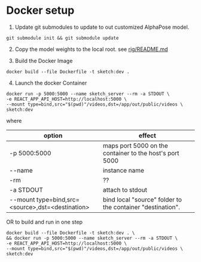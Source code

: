 # Docker setup

1. Update git submodules to update to out customized AlphaPose model.

`git submodule init && git submodule update`

2. Copy the model weights to the local root. see [rig/README.md](rig/README.md)

3. Build the Docker Image

`docker build --file Dockerfile -t sketch:dev .`

4. Launch the docker Container

```
docker run -p 5000:5000 --name sketch_server --rm -a STDOUT \
-e REACT_APP_API_HOST=http://localhost:5000 \
--mount type=bind,src="$(pwd)"/videos,dst=/app/out/public/videos \
sketch:dev
```

where

| option                                               | effect                                                     |
| ---------------------------------------------------- | ---------------------------------------------------------- |
| -p 5000:5000                                         | maps port 5000 on the container to the host's port 5000    |
| --name                                               | instance name                                              |
| -rm                                                  | ??                                                         |
| -a STDOUT                                            | attach to stdout                                           |
| --mount type=bind,src=\<source\>,dst=\<destination\> | bind local "source" folder to the container "destination". |

OR to build and run in one step

```
docker build --file Dockerfile -t sketch:dev . \
&& docker run -p 5000:5000 --name sketch_server --rm -a STDOUT \
-e REACT_APP_API_HOST=http://localhost:5000 \
--mount type=bind,src="$(pwd)"/videos,dst=/app/out/public/videos \
sketch:dev
```

